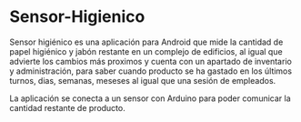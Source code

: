 # Sensor-Higienico

Sensor higiénico es una aplicación para Android que mide la cantidad de papel higiénico y jabón restante en un complejo de edificios, al igual que advierte los cambios más proximos y cuenta con un apartado de inventario y administración, para saber cuando producto se ha gastado en los últimos turnos, dias, semanas, meseses al igual que una sesión de empleados.

La aplicación se conecta a un sensor con Arduino para poder comunicar la cantidad restante de producto.
